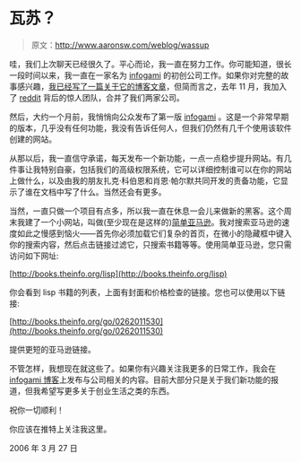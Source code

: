 # 瓦苏？

> 原文：<http://www.aaronsw.com/weblog/wassup>

哇，我们上次聊天已经很久了。平心而论，我一直在努力工作。你可能知道，很长一段时间以来，我一直在一家名为 [infogami](http://infogami.com/) 的初创公司工作。如果你对完整的故事感兴趣，[我已经写了一篇关于它的博客文章](http://infogami.com/blog/introduction)，但简而言之，去年 11 月，我加入了 [reddit](http://reddit.com/) 背后的惊人团队，合并了我们两家公司。

然后，大约一个月前，我悄悄向公众发布了第一版 [infogami](http://infogami.com/) 。这是一个非常早期的版本，几乎没有任何功能，我没有告诉任何人，但我们仍然有几千个使用该软件创建的网站。

从那以后，我一直信守承诺，每天发布一个新功能，一点一点稳步提升网站。有几件事让我特别自豪，包括我们的高级权限系统，它可以详细控制谁可以在你的网站上做什么，以及由我的朋友扎克·科伯恩和肖恩·帕尔默共同开发的责备功能，它显示了谁在文档中写了什么。当然还会有更多。

当然，一直只做一个项目有点多，所以我一直在休息一会儿来做新的黑客。这个周末我建了一个小网站，叫做(至少现在是这样的)[简单亚马逊](http://books.theinfo.org/)。我对搜索亚马逊的速度如此之慢感到恼火——首先你必须加载它们复杂的首页，在微小的隐藏框中键入你的搜索内容，然后点击链接过滤它，只搜索书籍等等。使用简单亚马逊，您只需访问如下网址:

[http://books.theinfo.org/lisp](http://books.theinfo.org/lisp)

你会看到 lisp 书籍的列表，上面有封面和价格检查的链接。您也可以使用以下链接:

[http://books.theinfo.org/go/0262011530](http://books.theinfo.org/go/0262011530)

提供更短的亚马逊链接。

不管怎样，我想现在就这些了。如果你有兴趣关注我更多的日常工作，我会在 [infogami 博客](http://infogami.com/blog/)上发布与公司相关的内容。目前大部分只是关于我们新功能的报道，但我希望写更多关于创业生活之类的东西。

祝你一切顺利！

你应该在推特上关注我这里。

2006 年 3 月 27 日